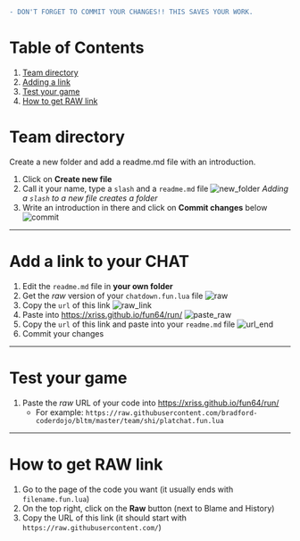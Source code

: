```diff
- DON'T FORGET TO COMMIT YOUR CHANGES!! THIS SAVES YOUR WORK.
```

# Table of Contents

1. [Team directory](#team-directory)
2. [Adding a link](#add-a-link-to-your-chat)
3. [Test your game](#test-your-game)
4. [How to get RAW link](#how-to-get-raw-link)

# Team directory

Create a new folder and add a readme.md file with an introduction.

1. Click on **Create new file**
2. Call it your name, type a ```slash``` and a ```readme.md``` file
    ![new_folder](https://cloud.githubusercontent.com/assets/1515961/24321397/9bf514f4-1143-11e7-81be-2e2d942750db.png)
    *Adding a ```slash``` to a new file creates a folder*
3. Write an introduction in there and click on **Commit changes** below
    ![commit](https://cloud.githubusercontent.com/assets/1515961/24321408/ecb31094-1143-11e7-9580-b64b5d769be7.png)
    
----------

# Add a link to your CHAT

1. Edit the ```readme.md``` file in **your own folder**
2. Get the *raw* version of your ```chatdown.fun.lua``` file
    ![raw](https://cloud.githubusercontent.com/assets/1515961/24321744/11d63b78-114c-11e7-870b-e128c4539c75.png)
3. Copy the ```url``` of this link
    ![raw_link](https://cloud.githubusercontent.com/assets/1515961/24321759/49cadffc-114c-11e7-9ccf-8474a01d22d7.png)
4. Paste into https://xriss.github.io/fun64/run/
    ![paste_raw](https://cloud.githubusercontent.com/assets/1515961/24321764/73ae4318-114c-11e7-8855-6507b51a8e55.png)
5. Copy the ```url``` of this link and paste into your ```readme.md``` file
    ![url_end](https://cloud.githubusercontent.com/assets/1515961/24321789/feb7fd0a-114c-11e7-816d-8c1a59e9a211.png)
6. Commit your changes

----------

# Test your game

1. Paste the *raw* URL of your code into https://xriss.github.io/fun64/run/
    - For example: ```https://raw.githubusercontent.com/bradford-coderdojo/bltm/master/team/shi/platchat.fun.lua```
    
----------

# How to get RAW link

1. Go to the page of the code you want (it usually ends with ```filename.fun.lua```)
2. On the top right, click on the **Raw** button (next to Blame and History)
3. Copy the URL of this link (it should start with ```https://raw.githubusercontent.com/```)
